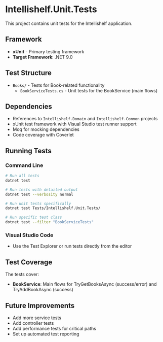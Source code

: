 # Intellishelf.Unit.Tests

This project contains unit tests for the Intellishelf application.

## Framework
- **xUnit** - Primary testing framework
- **Target Framework**: .NET 9.0

## Test Structure
- `Books/` - Tests for Book-related functionality
  - `BookServiceTests.cs` - Unit tests for the BookService (main flows)

## Dependencies
- References to `Intellishelf.Domain` and `Intellishelf.Common` projects
- xUnit test framework with Visual Studio test runner support
- Moq for mocking dependencies
- Code coverage with Coverlet

## Running Tests

### Command Line
```bash
# Run all tests
dotnet test

# Run tests with detailed output
dotnet test --verbosity normal

# Run unit tests specifically
dotnet test Tests/Intellishelf.Unit.Tests/

# Run specific test class
dotnet test --filter "BookServiceTests"
```

### Visual Studio Code
- Use the Test Explorer or run tests directly from the editor

## Test Coverage
The tests cover:
- **BookService**: Main flows for TryGetBooksAsync (success/error) and TryAddBookAsync (success)

## Future Improvements
- Add more service tests
- Add controller tests
- Add performance tests for critical paths
- Set up automated test reporting
